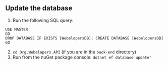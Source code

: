 ## Update the database
1. Run the following SQL query:
```
USE MASTER
GO
DROP DATABASE IF EXISTS [WebelopersDB]; CREATE DATABASE [WebelopersDB]
GO
```
2. `cd Org.Webelopers.API` (if you are in the `back-end` directory)
3. Run from the nuGet package console: ```dotnet ef database update'```
